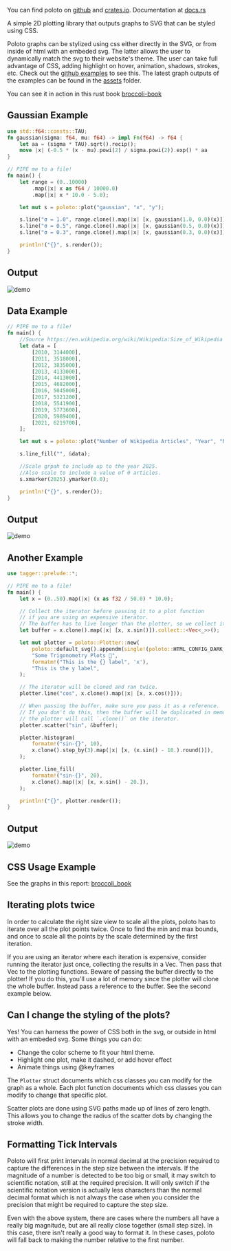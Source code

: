 
You can find poloto on [github](https://github.com/tiby312/poloto) and [crates.io](https://crates.io/crates/poloto).
Documentation at [docs.rs](https://docs.rs/poloto)

A simple 2D plotting library that outputs graphs to SVG that can be styled using CSS.

Poloto graphs can be stylized using css either directly in the SVG, or from inside of html with an embeded svg. The latter allows the user to dynamically match the svg to their website's theme. The user can take full advantage of CSS, adding highlight on hover, animation, shadows, strokes, etc. Check out the [github examples](https://github.com/tiby312/poloto/tree/master/examples) to see this. The latest graph outputs of the examples can be found in the [assets](https://github.com/tiby312/poloto/tree/master/assets) folder.

You can see it in action in this rust book [broccoli-book](https://tiby312.github.io/broccoli_report/)

## Gaussian Example

```rust
use std::f64::consts::TAU;
fn gaussian(sigma: f64, mu: f64) -> impl Fn(f64) -> f64 {
    let aa = (sigma * TAU).sqrt().recip();
    move |x| (-0.5 * (x - mu).powi(2) / sigma.powi(2)).exp() * aa
}

// PIPE me to a file!
fn main() {
    let range = (0..10000)
        .map(|x| x as f64 / 10000.0)
        .map(|x| x * 10.0 - 5.0);

    let mut s = poloto::plot("gaussian", "x", "y");

    s.line("σ = 1.0", range.clone().map(|x| [x, gaussian(1.0, 0.0)(x)]));
    s.line("σ = 0.5", range.clone().map(|x| [x, gaussian(0.5, 0.0)(x)]));
    s.line("σ = 0.3", range.clone().map(|x| [x, gaussian(0.3, 0.0)(x)]));

    println!("{}", s.render());
}

```
## Output

<img src="./assets/gaussian.svg" alt="demo">


## Data Example

```rust
// PIPE me to a file!
fn main() {
    //Source https://en.wikipedia.org/wiki/Wikipedia:Size_of_Wikipedia
    let data = [
        [2010, 3144000],
        [2011, 3518000],
        [2012, 3835000],
        [2013, 4133000],
        [2014, 4413000],
        [2015, 4682000],
        [2016, 5045000],
        [2017, 5321200],
        [2018, 5541900],
        [2019, 5773600],
        [2020, 5989400],
        [2021, 6219700],
    ];

    let mut s = poloto::plot("Number of Wikipedia Articles", "Year", "Number of Articles");

    s.line_fill("", &data);

    //Scale grpah to include up to the year 2025.
    //Also scale to include a value of 0 articles.
    s.xmarker(2025).ymarker(0.0);

    println!("{}", s.render());
}

```

## Output

<img src="./assets/simple.svg" alt="demo">


## Another Example 

```rust
use tagger::prelude::*;

// PIPE me to a file!
fn main() {
    let x = (0..50).map(|x| (x as f32 / 50.0) * 10.0);

    // Collect the iterator before passing it to a plot function
    // if you are using an expensive iterator.
    // The buffer has to live longer than the plotter, so we collect it here.
    let buffer = x.clone().map(|x| [x, x.sin()]).collect::<Vec<_>>();

    let mut plotter = poloto::Plotter::new(
        poloto::default_svg().appendm(single!(poloto::HTML_CONFIG_DARK_DEFAULT)),
        "Some Trigonometry Plots 🥳",
        formatm!("This is the {} label", 'x'),
        "This is the y label",
    );

    // The iterator will be cloned and ran twice.
    plotter.line("cos", x.clone().map(|x| [x, x.cos()]));

    // When passing the buffer, make sure you pass it as a reference.
    // If you don't do this, then the buffer will be duplicated in memory as
    // the plotter will call `.clone()` on the iterator.
    plotter.scatter("sin", &buffer);

    plotter.histogram(
        formatm!("sin-{}", 10),
        x.clone().step_by(3).map(|x| [x, (x.sin() - 10.).round()]),
    );

    plotter.line_fill(
        formatm!("sin-{}", 20),
        x.clone().map(|x| [x, x.sin() - 20.]),
    );

    println!("{}", plotter.render());
}

```

## Output

<img src="./assets/trig.svg" alt="demo">

## CSS Usage Example

See the graphs in this report: [broccoli_book](https://tiby312.github.io/broccoli_report/)


## Iterating plots twice

In order to calculate the right size view to scale all the plots, poloto has to iterate over all the plot
points twice. Once to find the min and max bounds, and once to scale all the points by the scale determined
by the first iteration. 

If you are using an iterator where each iteration is expensive, consider running the iterator just once,
collecting the results in a Vec. Then pass that Vec to the plotting functions. 
Beware of passing the buffer directly to the plotter! If you do this, you'll use a lot of memory since 
the plotter will clone the whole buffer. Instead pass a reference to the buffer. See the second example below.


## Can I change the styling of the plots?

Yes! You can harness the power of CSS both in the svg, or outside
in html with an embeded svg. Some things you can do:

 * Change the color scheme to fit your html theme.
 * Highlight one plot, make it dashed, or add hover effect
 * Animate things using @keyframes

The `Plotter` struct documents which css classes you can modify for the graph as a whole.
Each plot function documents which css classes you can modify to change that specific plot.

Scatter plots are done using SVG paths made up of lines of zero length. This allows you to change
the radius of the scatter dots by changing the stroke width.


## Formatting Tick Intervals

Poloto will first print intervals in normal decimal at the precision required to capture the differences
in the step size between the intervals. If the magnitude of a number is detected to be too big or small, it
may switch to scientific notation, still at the required precision. It will only switch if the scientific
notation version is actually less characters than the normal decimal format which is not always the case
when you consider the precision that might be required to capture the step size.

Even with the above system, there are cases where the numbers all have a really big magnitude, but
are all really close together (small step size). In this case, there isn't really a good way to format it.
In these cases, poloto will fall back to making the number relative to the first number.